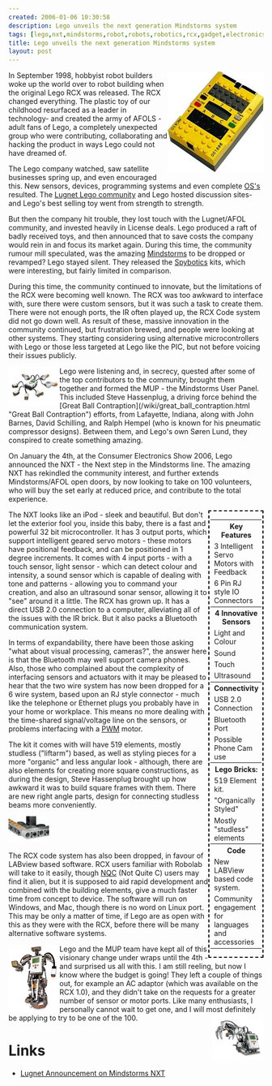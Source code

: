 ```yaml
---
created: 2006-01-06 10:30:58
description: Lego unveils the next generation Mindstorms system
tags: [lego,nxt,mindstorms,robot,robots,robotics,rcx,gadget,electronics,technology,education]
title: Lego unveils the next generation Mindstorms system
layout: post
---
```

<div style="float: right;"><img src="/galleries/gallery-6-orions-images/357-rcximage.jpg"/></div>
In September 1998, hobbyist robot builders woke up the world over to robot building when the original Lego RCX was released.
The RCX changed everything. The plastic toy of our childhood resurfaced as a leader in technology- and created the army of AFOLS - adult fans of Lego,
a completely unexpected group who were contributing, collaborating and hacking the product in ways Lego could not have dreamed of.

The Lego company watched,
saw satellite businesses spring up, and even encouraged this.
New sensors, devices, programming systems and even complete [OS's](/wiki/os "An Operating System") resulted.
The [Lugnet Lego community](/wiki/lugnet "Lego Users Group Network") and Lego hosted discussion sites- and Lego's best selling toy went from strength to strength.

But then the company hit trouble, they lost touch with the Lugnet/AFOL community,
and invested heavily in License deals.
Lego produced a raft of badly received toys, and then announced that to save costs the company would rein in and focus its market again.
During this time, the community rumour mill speculated, was the amazing [Mindstorms](/wiki/mindstorms.html "A Robotic construction toy system from Lego") to be dropped or revamped? 
Lego stayed silent. They released the [Spybotics](/wiki/spybotics.html "Lego Programmable robot kits") kits, which were interesting, but fairly limited in comparison.

During this time, the community continued to innovate, but the limitations of the RCX were becoming well known. 
The RCX was too awkward to interface with, sure there were custom sensors, but it was such a task to create them. 
There were not enough ports, the IR often played up, the RCX Code system did not go down well.
As result of these, massive innovation in the community continued, but frustration brewed, and people were looking at other systems.
They starting considering using alternative microcontrollers with Lego or those less targeted at Lego like the PIC,
but not before voicing their issues publicly.

<img src="/galleries/gallery-6-orions-images/359-mindstormsnxt.jpg" style="float: left; width: 20%">
Lego were listening and, in secrecy, quested after some of the top contributors to the community,
brought them together and formed the MUP - the Mindstorms User Panel.
This included Steve Hassenplug, a driving force behind the [Great Ball Contraption](/wiki/great_ball_contraption.html "Great Ball Contraption") efforts, from Lafayette, Indiana, along with John Barnes, David Schilling, and Ralph Hempel (who is known for his pneumatic compressor designs).
Between them, and Lego's own Søren Lund, they conspired to create something amazing.

On January the 4th, at the Consumer Electronics Show 2006, Lego announced the NXT - the Next step in the Mindstorms line.
The amazing NXT has rekindled the community interest, and further extends Mindstorms/AFOL open doors, by now looking to take on 100 volunteers,
who will buy the set early at reduced price, and contribute to the total experience.

<div style="float: right; width: 20%; bgcolor: lightgrey; border: 2px dashed black; padding: 2px;">
<table>
<tr><th>Key Features</th></tr>
<tr><td>3 Intelligent Servo Motors with Feedback</td></tr>
<tr><td>6 Pin RJ style IO Connectors</td></tr>
<tr><th>4 Innovative Sensors</th></tr>
<tr><td>Light and Colour</td></tr>
<tr><td>Sound</td></tr>
<tr><td>Touch</td></tr>
<tr><td>Ultrasound</td></tr>
<tr><th>Connectivity</th></tr>
<tr><td>USB 2.0 Connection</td></tr>
<tr><td>Bluetooth Port</td></tr>
<tr><td>Possible Phone Cam use</td></tr>
<tr><th>Lego Bricks:</th></tr>
<tr><td>519 Element kit.</td></tr>
<tr><td>"Organically Styled"</td></tr>
<tr><td>Mostly "studless" elements</td></tr>
<tr><th>Code</th></tr>
<tr><td>New LABView based code system.</td></tr>
<tr><td>Community engagement for languages and accessories</td></tr>
</table>
</div>

The NXT looks like an iPod - sleek and beautiful.
But don't let the exterior fool you, inside this baby, there is a fast and powerful 32 bit microcontroller.
It has 3 output ports, which support intelligent geared servo motors - these motors have positional feedback, and can be positioned in 1 degree increments. It comes with 4 input ports - with a touch sensor, light sensor - which can detect colour and intensity, a sound sensor which is capable of dealing with tone and patterns - allowing you to command your creation, and also an ultrasound sonar sensor, allowing it to "see" around it a little. The RCX has grown up. It has a direct USB 2.0 connection to a computer, alleviating all of the issues with the IR brick. But it also packs a Bluetooth communication system.

In terms of expandability, there have been those asking "what about visual processing, cameras?", the answer here is that the Bluetooth may well support camera phones. Also, those who complained about the complexity of interfacing sensors and actuators with it may be pleased to hear that the two wire system has now been dropped for a 6 wire system, based upon an RJ style connector - much like the telephone or Ethernet plugs you probably have in your home or workplace. This means no more dealing with the time-shared signal/voltage line on the sensors, or problems interfacing with a [PWM](/wiki/pwm.html) motor.

The kit it comes with will have 519 elements, mostly studless ("liftarm") based, as well as styling pieces for a more "organic" and less angular look - although, there are also elements for creating more square constructions, as during the design, Steve Hassenplug brought up how awkward it was to build square frames with them. There are new right angle parts, design for connecting studless beams more conveniently. 

<img src="/galleries/2006-01-06-lego-unveils-next-gen-mindstorms/80x52_ElbowJoint.jpg">

The RCX code system has also been dropped, in favour of LABview based software. RCX users familiar with Robolab will take to it easily, though [NQC](/wiki/nqc.html) (Not Quite C) users may find it alien, but it is supposed to aid rapid development and combined with the building elements, give a much faster time from concept to device. The software will run on Windows, and Mac, though there is no word on Linux port. This may be only a matter of time, if Lego are as open with this as they were with the RCX, before there will be many alternative software systems.

<img src="/galleries/2006-01-06-lego-unveils-next-gen-mindstorms/NXTImage.jpg" style="float: left; width: 20%;">
Lego and the MUP team have kept all of this visionary change under wraps until the 4th - and surprised us all with this. I am still reeling, but now I know where the budget is going!
They left a couple of things out, for example an AC adaptor (which was available on the RCX 1.0), and they didn't take on the requests for a greater number of sensor or motor ports.
Like many enthusiasts, I personally cannot wait to get one, and I will most definitely be applying to try to be one of the 100.

<img src="/galleries/2006-01-06-lego-unveils-next-gen-mindstorms/MindstormsNXTArm.jpg" style="float: right; width: 20%">

# Links

* [Lugnet Announcement on Mindstorms NXT](http://news.lugnet.com/announce/?n=3121)
